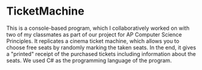 # TicketMachine
This is a console-based program, which I collaboratively worked on with two of my classmates as part of our project for AP Computer Science Principles. It replicates a cinema ticket machine, which 
allows you to choose free seats by randomly marking the taken seats. In the end, it gives a "printed" receipt of the purchased tickets including information about the seats. 
We used C# as the programming language of the program.
